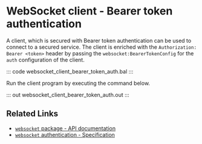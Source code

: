 # WebSocket client - Bearer token authentication

A client, which is secured with Bearer token authentication can be used to connect to a secured service. The client is enriched with the `Authorization: Bearer <token>` header by passing the `websocket:BearerTokenConfig` for the `auth` configuration of the client.

::: code websocket_client_bearer_token_auth.bal :::

Run the client program by executing the command below.

::: out websocket_client_bearer_token_auth.out :::

## Related Links
- [`websocket` package - API documentation](https://lib.ballerina.io/ballerina/websocket/latest)
- [`websocket` authentication - Specification](/spec/websocket/#52-authentication-and-authorization)
